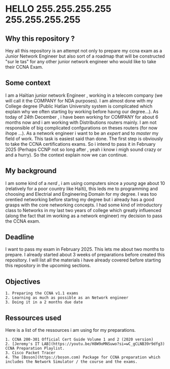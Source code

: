 # HELLO 255.255.255.255 255.255.255.255

## Why this repository ?

Hey all this repository is an attempt not only to prepare my ccna exam as a Junior Network Engineer but also sort of a roadmap that will be constructed "sur le tas" for any other junior network engineer who would like to take their CCNA Exam.

## Some context

I am a Haïtian junior network Engineer , working in a telecom company (we will call it the COMPANY for NDA purposes). I am almost done with my College degree (Public Hatïan University system is complicated which explain why we often starting by working before havng our degree...). As today of 24th December , i have been working for COMPANY for about 6 months now and i am working with Distributions routers mainly. I am not responsible of big complicated confgurations on theses routers (for now ihope ...). As a network engineer i want to be an *expert* and to *master* my field of work. This task is easiest said than done. The first step is obviously to take the CCNA certifications exams. So i intend to pass it in February 2025 (Perhaps CCNP not so long after , yeah i know i migh sound crazy or and a hurry). So the context explain now we can continue.

## My background

I am some kind of a *nerd* , i am using computers since a *young* age about 10  (relatively for a poor country like Haïti), this leds me to programming and choosing and Electrial and Engineering Domain for my degree. I was too orentied networking before startng my degree but i already has a good grasps with the core networking concepts. I had some kind of introductory class to Networks in my last two years of college which greatly influenced (along the fact that im working as a network engineer) my decision to pass the CCNA exam.

## Deadline

I want to pass my exam in February 2025. This lets me about two months to prepare. I already started about 3 weeks of preparations before created this repository. I will list all the materials i have already covered before starting this repository in the upcoming sections.

## Objectives

    1. Preparing the CCNA v1.1 exams
    2. Learning as much as possible as an Network engineer
    3. Doing it in a 2 months due date

## Ressources used

Here is a list of the ressources i am using for my preparations.

    1. CCNA 200-301 Official Cert Guide Volume 1 and 2 (2020 version)
    2. [Jeremy's IT LAB](https://youtu.be/H8W9oMNSuwo?si=wC_gCLNB39r9dfg3) CCNA Preparation Playlist.
    3. Cisco Packet Tracer
    4. The [Boson](https://boson.com) Package for CCNA preparation which includes the Network Simulator / the course and the exams.
